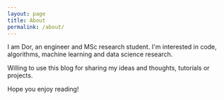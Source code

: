 ```yaml
---
layout: page
title: About
permalink: /about/
---
```


I am Dor, an engineer and MSc research student. I'm interested in code, algorithms, machine learning and data science research.

Willing to use this blog for sharing my ideas and thoughts, tutorials or projects.

Hope you enjoy reading!
